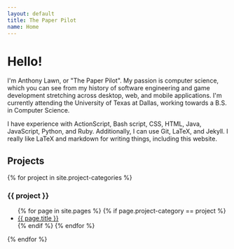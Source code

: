 ```yaml
---
layout: default
title: The Paper Pilot
name: Home
---
```

# Hello!
I'm Anthony Lawn, or "The Paper Pilot". My passion is computer science, which you can see from my history of software engineering and game development stretching across desktop, web, and mobile applications. I'm currently attending the University of Texas at Dallas, working towards a B.S. in Computer Science.

I have experience with ActionScript, Bash script, CSS, HTML, Java, JavaScript, Python, and Ruby. Additionally, I can use Git, LaTeX, and Jekyll. I really like LaTeX and markdown for writing things, including this website.

## Projects
{% for project in site.project-categories %}
### {{ project }}
<ul>
  {% for page in site.pages %}
    {% if page.project-category == project %}
      <li><a href="{{ page.url }}">{{ page.title }}</a></li>
    {% endif %}
  {% endfor %}
  </ul>
{% endfor %}
